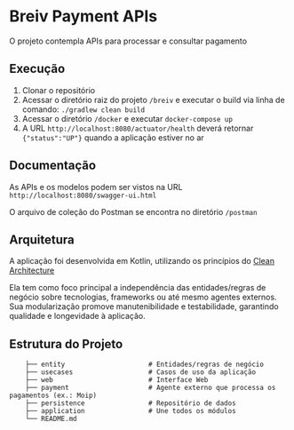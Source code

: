 Breiv Payment APIs    
=
O projeto contempla APIs para processar e consultar pagamento

Execução
-
1. Clonar o repositório
2. Acessar o diretório raiz do projeto `/breiv` e executar o build via linha de comando: `./gradlew clean build`
3. Acessar o diretório `/docker` e executar `docker-compose up`
4. A URL `http://localhost:8080/actuator/health` deverá retornar `{"status":"UP"}` quando a aplicação estiver no ar

Documentação
-
As APIs e os modelos podem ser vistos na URL `http://localhost:8080/swagger-ui.html`

O arquivo de coleção do Postman se encontra no diretório `/postman`

Arquitetura
-

A aplicação foi desenvolvida em Kotlin, utilizando os princípios do [Clean Architecture](https://8thlight.com/blog/uncle-bob/2012/08/13/the-clean-architecture.html)

Ela tem como foco principal a independência das entidades/regras de negócio sobre tecnologias, frameworks ou até mesmo agentes externos. Sua modularização promove manutenibilidade e testabilidade, garantindo qualidade e longevidade à aplicação.

Estrutura do Projeto
-
```
    ├── entity                     # Entidades/regras de negócio
    ├── usecases                   # Casos de uso da aplicação
    ├── web                        # Interface Web
    ├── payment                    # Agente externo que processa os pagamentos (ex.: Moip)
    ├── persistence                # Repositório de dados
    ├── application                # Une todos os módulos
    └── README.md
```